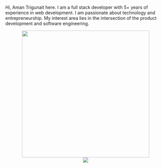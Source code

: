 
<!-- This is github readme file for display -->
Hi, Aman Trigunait here. I am a full stack developer with 5+ years of experience in web development. I am passionate about technology and entrepreneurship. My interest area lies in the intersection of the product development and software engineering.

<div  style="text-align: center">
<img  src="https://github-readme-stats.vercel.app/api?username=wsfuller&count_private=true&show_icons=true&theme=prussian"  width="400">

<br  />

<img  src="https://github-readme-stats.vercel.app/api/top-langs/?username=wsfuller&hide=php&title_color=ffffff&text_color=c9cacc&icon_color=4AB197&bg_color=1A2B34"  />

</div>
